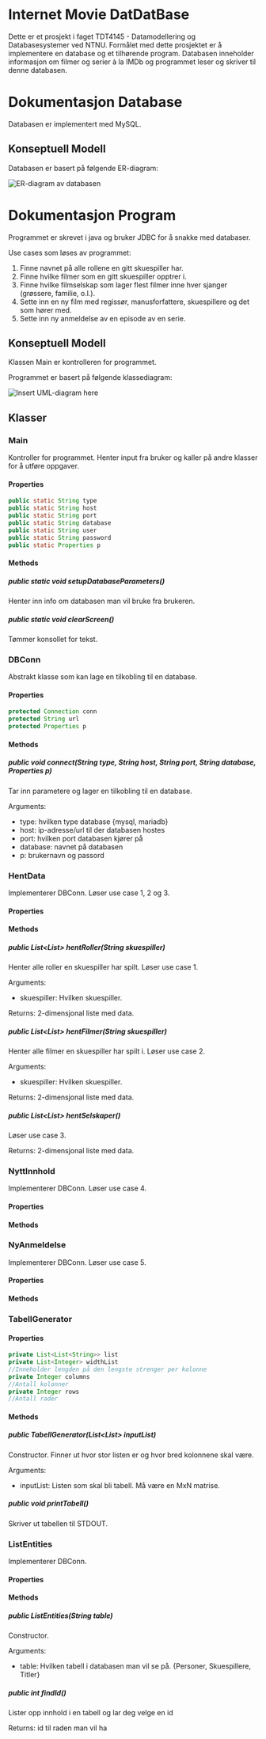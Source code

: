 # Internet Movie DatDatBase
Dette er et prosjekt i faget TDT4145 - Datamodellering og Databasesystemer
ved NTNU.
Formålet med dette prosjektet er å implementere en database og et tilhørende
program.
Databasen inneholder informasjon om filmer og serier à la IMDb og programmet
leser og skriver til denne databasen.

# Dokumentasjon Database
Databasen er implementert med MySQL.

## Konseptuell Modell
Databasen er basert på følgende ER-diagram:

![ER-diagram av databasen](img/Filmdatabase_ER.png)

# Dokumentasjon Program
Programmet er skrevet i java og bruker JDBC for å snakke med databaser.

Use cases som løses av programmet:
1. Finne navnet på alle rollene en gitt skuespiller har.
2. Finne hvilke filmer som en gitt skuespiller opptrer i.
3. Finne hvilke filmselskap som lager flest filmer inne hver sjanger (grøssere, familie, o.l.).
4. Sette inn en ny film med regissør, manusforfattere, skuespillere og det som hører med.
5. Sette inn ny anmeldelse av en episode av en serie.

## Konseptuell Modell
Klassen Main er kontrolleren for programmet.

Programmet er basert på følgende klassediagram:

![Insert UML-diagram here]()

## Klasser

### Main
Kontroller for programmet.
Henter input fra bruker og kaller på andre klasser for å utføre oppgaver.

#### Properties

```java
public static String type
public static String host
public static String port
public static String database
public static String user
public static String password
public static Properties p
```

#### Methods

##### public static void setupDatabaseParameters()
Henter inn info om databasen man vil bruke fra brukeren.

##### public static void clearScreen()
Tømmer konsollet for tekst.

### DBConn
Abstrakt klasse som kan lage en tilkobling til en database.

#### Properties

```java
protected Connection conn
protected String url
protected Properties p
```

#### Methods

##### public void connect(String type, String host, String port, String database, Properties p)
Tar inn parametere og lager en tilkobling til en database.

Arguments:
* type: hvilken type database {mysql, mariadb}
* host: ip-adresse/url til der databasen hostes
* port: hvilken port databasen kjører på
* database: navnet på databasen
* p: brukernavn og passord

### HentData
Implementerer DBConn. Løser use case 1, 2 og 3.

#### Properties

#### Methods

##### public List<List<String>> hentRoller(String skuespiller)
Henter alle roller en skuespiller har spilt. Løser use case 1.

Arguments:
* skuespiller: Hvilken skuespiller.

Returns:
  2-dimensjonal liste med data.

##### public List<List<String>> hentFilmer(String skuespiller)
Henter alle filmer en skuespiller har spilt i. Løser use case 2.

Arguments:
* skuespiller: Hvilken skuespiller.

Returns:
  2-dimensjonal liste med data.

##### public List<List<String>> hentSelskaper()
Løser use case 3.

Returns:
  2-dimensjonal liste med data.

### NyttInnhold
Implementerer DBConn. Løser use case 4.

#### Properties

#### Methods

### NyAnmeldelse
Implementerer DBConn. Løser use case 5.

#### Properties

#### Methods

### TabellGenerator

#### Properties

```java
private List<List<String>> list
private List<Integer> widthList
//Inneholder lengden på den lengste strenger per kolonne
private Integer columns
//Antall kolonner
private Integer rows
//Antall rader
```

#### Methods

##### public TabellGenerator(List<List<String>> inputList)
Constructor. Finner ut hvor stor listen er og hvor bred kolonnene skal være.

Arguments:
* inputList: Listen som skal bli tabell. Må være en MxN matrise.

##### public void printTabell()
Skriver ut tabellen til STDOUT.

### ListEntities
Implementerer DBConn.

#### Properties

#### Methods

##### public ListEntities(String table)
Constructor.

Arguments:
* table: Hvilken tabell i databasen man vil se på. {Personer, Skuespillere, Titler}

##### public int findId()
Lister opp innhold i en tabell og lar deg velge en id

Returns:
  id til raden man vil ha
